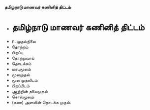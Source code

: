 **தமிழ்நாடு மாணவர் கணினித் திட்டம்**
- # தமிழ்நாடு மாணவர் கணினித் திட்டம்
- n. முதல்நிலை
- தோற்றம்
- பிறப்பு
- தோற்றுவாய்
- தொடக்கம்
- மரபுமூலம்
- மூலமுதல்
- மூல முதலிடம்
- பிறப்பிடம்
- ஆற்றின் தலைமுதல்
- சொல்மூலம்
- (கண) அளவின் தொடக்க முதல்.

